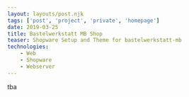```yaml
---
layout: layouts/post.njk
tags: ['post', 'project', 'private', 'homepage']
date: 2019-03-25
title: Bastelwerkstatt MB Shop
teaser: Shopware Setup and Theme for bastelwerkstatt-mb
technologies:
    - Web
    - Shopware
    - Webserver
---
```


tba
